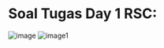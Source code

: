 # Soal Tugas Day 1 RSC:

![image](https://github.com/user-attachments/assets/faa76377-df8a-445f-bf75-91b7d56def5e)
![image1](https://github.com/user-attachments/assets/a428aab1-6454-40c5-884f-10e8774b745f)
